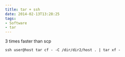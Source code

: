 ```yaml
---
title: tar + ssh
date: 2014-02-13T13:28:25
tags: 
- Software
- tar
---
```


3 times faster than scp

    ssh user@host tar cf - -C /dir/dir2/host . | tar xf -
